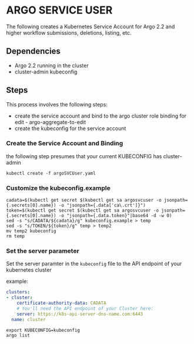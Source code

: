 # ARGO SERVICE USER

The following creates a Kubernetes Service Account for Argo 2.2
and higher workflow submissions, deletions, listing, etc. 

## Dependencies

* Argo 2.2 running in the cluster
* cluster-admin kubeconfig

## Steps

This process involves the following steps:

* create the service account and bind to the argo 
cluster role binding for edit - argo-aggregate-to-edit
* create the kubeconfig for the service account


### Create the Service Account and Binding

the following step presumes that your current KUBECONFIG
has cluster-admin

    kubectl create -f argoSVCUser.yaml

### Customize the kubeconfig.example

    cadata=$(kubectl get secret $(kubectl get sa argosvcuser -o jsonpath={.secrets[0].name}) -o "jsonpath={.data['ca\.crt']}")
    token=$(kubectl get secret $(kubectl get sa argosvcuser -o jsonpath={.secrets[0].name}) -o "jsonpath={.data.token}"|base64 -d -w 0)
    sed -s "s/CADATA/${cadata}/g" kubeconfig.example > temp
    sed -s "s/TOKEN/${token}/g" temp > temp2
    mv temp2 kubeconfig
    rm temp 

### Set the server parameter

Set the server paramter in the `kubeconfig` file to the API endpoint
of your kubernetes cluster

example:


```yaml
clusters:
- cluster:
    certificate-authority-data: CADATA
    # You'll need the API endpoint of your Cluster here:
    server: https://k8s-api-server-dns-name.com:6443
  name: cluster
```

    export KUBECONFIG=kubeconfig
    argo list
